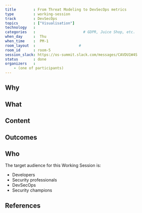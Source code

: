 ```yaml
---
title        : From Threat Modeling to DevSecOps metrics
type         : working-session
track        : DevSecOps
topics       : ["Visualisation"]
technology   :
categories   :                      # GDPR, Juice Shop, etc.
when_day     :  Thu
when_time    :  PM-1
room_layout  :                    #
room_id      : room-5
session_slack: https://os-summit.slack.com/messages/CAVDU1W4S
status       : done
organizers   :
    - (one of participants)
---
```


## Why

## What

## Content

## Outcomes


## Who

The target audience for this Working Session is:
 - Developers
 - Security professionals
 - DevSecOps
 - Security champions


## References

